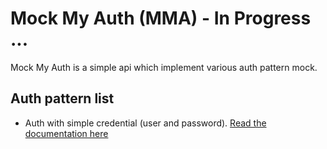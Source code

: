 # Mock My Auth (MMA) - In Progress ...

Mock My Auth is a simple api which implement various auth pattern mock.

## Auth pattern list

- Auth with simple credential (user and password). [Read the documentation here](./doc/00-simple-auth.md)